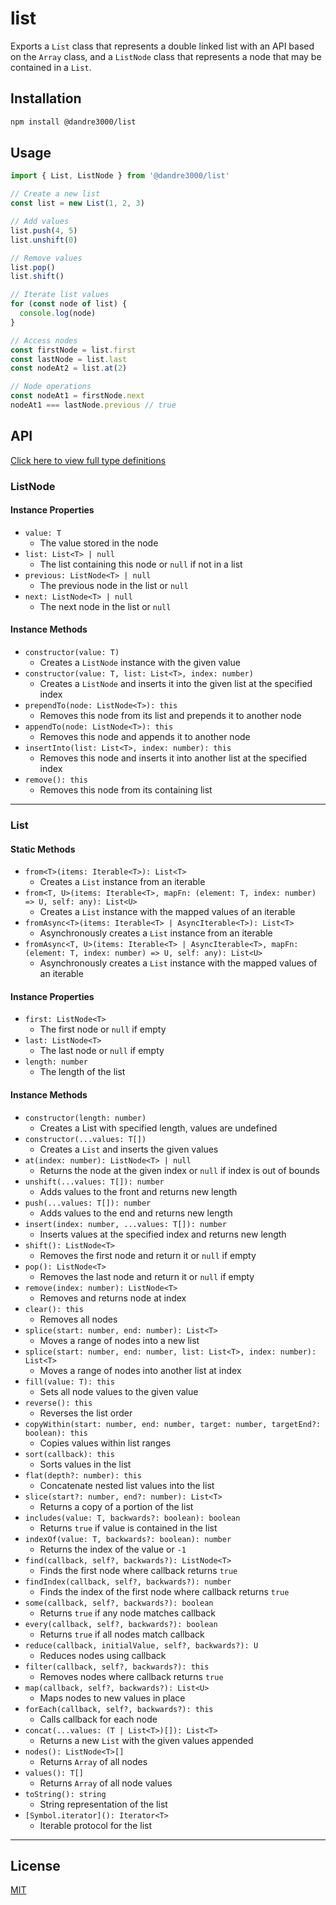 # list

Exports a `List` class that represents a double linked list with an API based on the `Array` class, and a `ListNode` class that represents a node that may be contained in a `List`.

## Installation

```bash
npm install @dandre3000/list
```

## Usage

```js
import { List, ListNode } from '@dandre3000/list'

// Create a new list
const list = new List(1, 2, 3)

// Add values
list.push(4, 5)
list.unshift(0)

// Remove values
list.pop()
list.shift()

// Iterate list values
for (const node of list) {
  console.log(node)
}

// Access nodes
const firstNode = list.first
const lastNode = list.last
const nodeAt2 = list.at(2)

// Node operations
const nodeAt1 = firstNode.next
nodeAt1 === lastNode.previous // true
```

## API

[Click here to view full type definitions](https://github.com/dandre3000/list/blob/main/List.d.ts)

### ListNode

#### Instance Properties

- `value: T`
  - The value stored in the node
- `list: List<T> | null`
  - The list containing this node or `null` if not in a list
- `previous: ListNode<T> | null`
  - The previous node in the list or `null`
- `next: ListNode<T> | null`
  - The next node in the list or `null`

#### Instance Methods

- `constructor(value: T)`
  - Creates a `ListNode` instance with the given value
- `constructor(value: T, list: List<T>, index: number)`
  - Creates a `ListNode` and inserts it into the given list at the specified index
- `prependTo(node: ListNode<T>): this`
  - Removes this node from its list and prepends it to another node
- `appendTo(node: ListNode<T>): this`
  - Removes this node and appends it to another node
- `insertInto(list: List<T>, index: number): this`
  - Removes this node and inserts it into another list at the specified index
- `remove(): this`
  - Removes this node from its containing list

---

### List

#### Static Methods

- `from<T>(items: Iterable<T>): List<T>`
  - Creates a `List` instance from an iterable
- `from<T, U>(items: Iterable<T>, mapFn: (element: T, index: number) => U, self: any): List<U>`
  - Creates a `List` instance with the mapped values of an iterable
- `fromAsync<T>(items: Iterable<T> | AsyncIterable<T>): List<T>`
  - Asynchronously creates a `List` instance from an iterable
- `fromAsync<T, U>(items: Iterable<T> | AsyncIterable<T>, mapFn: (element: T, index: number) => U, self: any): List<U>`
  - Asynchronously creates a `List` instance with the mapped values of an iterable

#### Instance Properties

- `first: ListNode<T>`
  - The first node or `null` if empty
- `last: ListNode<T>`
  - The last node or `null` if empty
- `length: number`
  - The length of the list

#### Instance Methods

- `constructor(length: number)`
  - Creates a List with specified length, values are undefined
- `constructor(...values: T[])`
  - Creates a `List` and inserts the given values
- `at(index: number): ListNode<T> | null`
  - Returns the node at the given index or `null` if index is out of bounds
- `unshift(...values: T[]): number`
  - Adds values to the front and returns new length
- `push(...values: T[]): number`
  - Adds values to the end and returns new length
- `insert(index: number, ...values: T[]): number`
  - Inserts values at the specified index and returns new length
- `shift(): ListNode<T>`
  - Removes the first node and return it or `null` if empty
- `pop(): ListNode<T>`
  - Removes the last node and return it or `null` if empty
- `remove(index: number): ListNode<T>`
  - Removes and returns node at index
- `clear(): this`
  - Removes all nodes
- `splice(start: number, end: number): List<T>`
  - Moves a range of nodes into a new list
- `splice(start: number, end: number, list: List<T>, index: number): List<T>`
  - Moves a range of nodes into another list at index
- `fill(value: T): this`
  - Sets all node values to the given value
- `reverse(): this`
  - Reverses the list order
- `copyWithin(start: number, end: number, target: number, targetEnd?: boolean): this`
  - Copies values within list ranges
- `sort(callback): this`
  - Sorts values in the list
- `flat(depth?: number): this`
  - Concatenate nested list values into the list
- `slice(start?: number, end?: number): List<T>`
  - Returns a copy of a portion of the list
- `includes(value: T, backwards?: boolean): boolean`
  - Returns `true` if value is contained in the list
- `indexOf(value: T, backwards?: boolean): number`
  - Returns the index of the value or `-1`
- `find(callback, self?, backwards?): ListNode<T>`
  - Finds the first node where callback returns `true`
- `findIndex(callback, self?, backwards?): number`
  - Finds the index of the first node where callback returns `true`
- `some(callback, self?, backwards?): boolean`
  - Returns `true` if any node matches callback
- `every(callback, self?, backwards?): boolean`
  - Returns `true` if all nodes match callback
- `reduce(callback, initialValue, self?, backwards?): U`
  - Reduces nodes using callback
- `filter(callback, self?, backwards?): this`
  - Removes nodes where callback returns `true`
- `map(callback, self?, backwards?): List<U>`
  - Maps nodes to new values in place
- `forEach(callback, self?, backwards?): this`
  - Calls callback for each node
- `concat(...values: (T | List<T>)[]): List<T>`
  - Returns a new `List` with the given values appended
- `nodes(): ListNode<T>[]`
  - Returns `Array` of all nodes
- `values(): T[]`
  - Returns `Array` of all node values
- `toString(): string`
  - String representation of the list
- `[Symbol.iterator](): Iterator<T>`
  - Iterable protocol for the list

---

## License

[MIT](https://github.com/dandre3000/list/blob/main/LICENSE)
